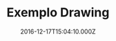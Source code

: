 ---
templateKey: drawing-post
color: 6
title: Exemplo Drawing
date: 2016-12-17T15:04:10.000Z
thumbnail: /img/thumbnail.png
illustration: /img/products-full-width.png
description: This is just a small example of graphics design
details: Paper, pencil. 99x99. 12/2010
---